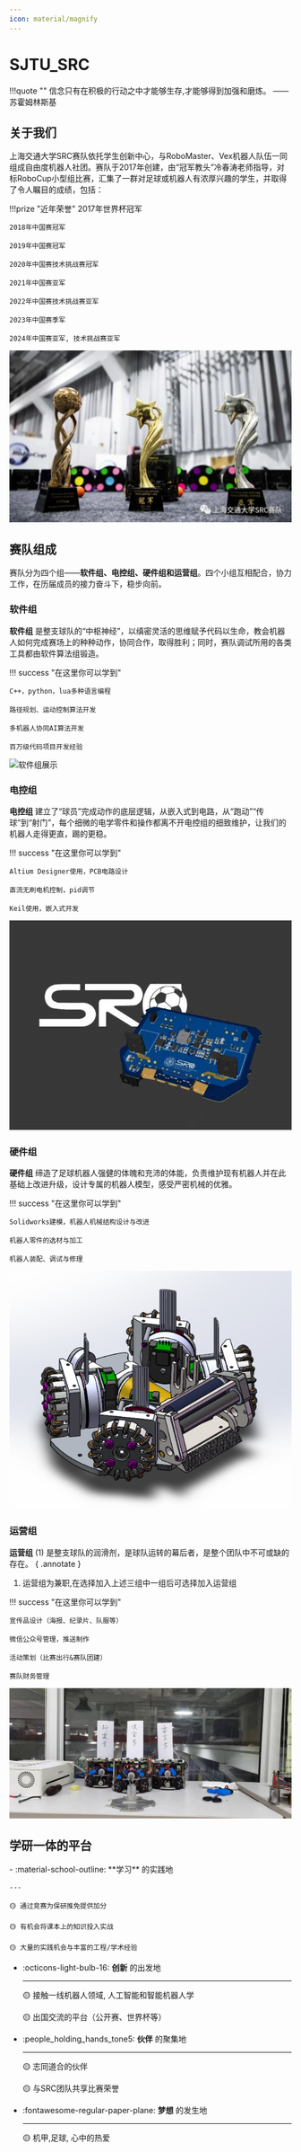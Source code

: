```yaml
---
icon: material/magnify
---
```


# SJTU_SRC

!!!quote "" 
	信念只有在积极的行动之中才能够生存,才能够得到加强和磨炼。 —— 苏霍姆林斯基

## 关于我们

上海交通大学SRC赛队依托学生创新中心，与RoboMaster、Vex机器人队伍一同组成自由度机器人社团。赛队于2017年创建，由“冠军教头”冷春涛老师指导，对标RoboCup小型组比赛，汇集了一群对足球或机器人有浓厚兴趣的学生，并取得了令人瞩目的成绩，包括：


!!!prize "近年荣誉"
	2017年世界杯冠军
	
	2018年中国赛冠军
	
	2019年中国赛冠军
	
	2020年中国赛技术挑战赛冠军
	
	2021年中国赛亚军
	
	2022年中国赛技术挑战赛亚军
	
	2023年中国赛季军
	
	2024年中国赛亚军, 技术挑战赛亚军

![近年荣誉](index.assets\glory.png)

## 赛队组成

赛队分为四个组——**软件组、电控组、硬件组和运营组**。四个小组互相配合，协力工作，在历届成员的接力奋斗下，稳步向前。

### 软件组

   **软件组** 是整支球队的“中枢神经”，以缜密灵活的思维赋予代码以生命，教会机器人如何完成赛场上的种种动作，协同合作，取得胜利；同时，赛队调试所用的各类工具都由软件算法组锻造。

!!! success "在这里你可以学到"

	C++，python，lua多种语言编程
	
	路径规划、运动控制算法开发
	
	多机器人协同AI算法开发 
	
	百万级代码项目开发经验

![软件组展示](index.assets/animation.gif)

### 电控组

**电控组** 建立了“球员”完成动作的底层逻辑，从嵌入式到电路，从“跑动”“传球”到“射门”，每个细微的电学零件和操作都离不开电控组的细致维护，让我们的机器人走得更直，踢的更稳。

!!! success "在这里你可以学到"

	Altium Designer使用，PCB电路设计
	
	直流无刷电机控制，pid调节
	
	Keil使用，嵌入式开发

![电控组展示](index.assets/dianlu_board.jpg)

### 硬件组

**硬件组** 缔造了足球机器人强健的体魄和充沛的体能，负责维护现有机器人并在此基础上改进升级，设计专属的机器人模型，感受严密机械的优雅。

!!! success "在这里你可以学到"

	Solidworks建模，机器人机械结构设计与改进
	
	机器人零件的选材与加工
	
	机器人装配、调试与修理

<img src="index.assets/hardware.png" alt="硬件组展示">

### 运营组

**运营组** (1) 是整支球队的润滑剂，是球队运转的幕后者，是整个团队中不可或缺的存在。
	{ .annotate }

1. 运营组为兼职,在选择加入上述三组中一组后可选择加入运营组

!!! success "在这里你可以学到"

	宣传品设计（海报、纪录片、队服等）
	
	微信公众号管理，推送制作
	
	活动策划（比赛出行&赛队团建）
	
	赛队财务管理

![运营组展示](index.assets/yunying.jpg)

## 学研一体的平台

<div class="grid cards" markdown>
-   :material-school-outline: **学习** 的实践地


    ---
    
    🟡 通过竞赛为保研推免提供加分
    
    🟡 有机会将课本上的知识投入实战
    
    🟡 大量的实践机会与丰富的工程/学术经验

-   :octicons-light-bulb-16: **创新** 的出发地

    ---

    🟡 接触一线机器人领域, 人工智能和智能机器人学
    
    🟡 出国交流的平台（公开赛、世界杯等）


-   :people_holding_hands_tone5: **伙伴** 的聚集地

    ---

    🟡 志同道合的伙伴
    
    
    🟡 与SRC团队共享比赛荣誉

-   :fontawesome-regular-paper-plane: **梦想** 的发生地
    
    ---
    
    🟡 机甲,足球, 心中的热爱

</div>



